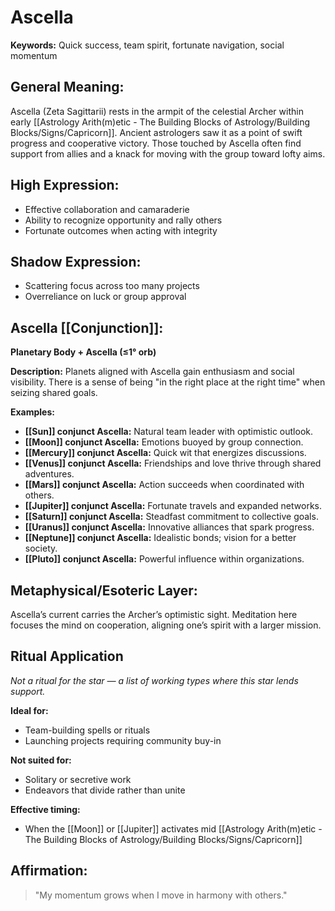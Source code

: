 # Ascella


**Keywords:** Quick success, team spirit, fortunate navigation, social momentum

## General Meaning:
Ascella (Zeta Sagittarii) rests in the armpit of the celestial Archer within early [[Astrology Arith(m)etic - The Building Blocks of Astrology/Building Blocks/Signs/Capricorn]]. Ancient astrologers saw it as a point of swift progress and cooperative victory. Those touched by Ascella often find support from allies and a knack for moving with the group toward lofty aims.

## High Expression:
- Effective collaboration and camaraderie
- Ability to recognize opportunity and rally others
- Fortunate outcomes when acting with integrity
## Shadow Expression:
- Scattering focus across too many projects
- Overreliance on luck or group approval
## Ascella [[Conjunction]]:

**Planetary Body + Ascella (≤1° orb)**

**Description:**
Planets aligned with Ascella gain enthusiasm and social visibility. There is a sense of being "in the right place at the right time" when seizing shared goals.

**Examples:**
- **[[Sun]] conjunct Ascella:** Natural team leader with optimistic outlook.
- **[[Moon]] conjunct Ascella:** Emotions buoyed by group connection.
- **[[Mercury]] conjunct Ascella:** Quick wit that energizes discussions.
- **[[Venus]] conjunct Ascella:** Friendships and love thrive through shared adventures.
- **[[Mars]] conjunct Ascella:** Action succeeds when coordinated with others.
- **[[Jupiter]] conjunct Ascella:** Fortunate travels and expanded networks.
- **[[Saturn]] conjunct Ascella:** Steadfast commitment to collective goals.
- **[[Uranus]] conjunct Ascella:** Innovative alliances that spark progress.
- **[[Neptune]] conjunct Ascella:** Idealistic bonds; vision for a better society.
- **[[Pluto]] conjunct Ascella:** Powerful influence within organizations.
## Metaphysical/Esoteric Layer:
Ascella’s current carries the Archer’s optimistic sight. Meditation here focuses the mind on cooperation, aligning one’s spirit with a larger mission.

## Ritual Application
*Not a ritual for the star — a list of working types where this star lends support.*

**Ideal for:**
- Team-building spells or rituals
- Launching projects requiring community buy-in

**Not suited for:**
- Solitary or secretive work
- Endeavors that divide rather than unite

**Effective timing:**
- When the [[Moon]] or [[Jupiter]] activates mid [[Astrology Arith(m)etic - The Building Blocks of Astrology/Building Blocks/Signs/Capricorn]]

## Affirmation:

> "My momentum grows when I move in harmony with others."

